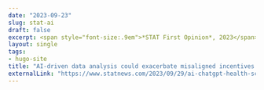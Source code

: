 ```yaml
---
date: "2023-09-23"
slug: stat-ai
draft: false
excerpt: <span style="font-size:.9em">*STAT First Opinion*, 2023</span>
layout: single
tags:
- hugo-site
title: "AI-driven data analysis could exacerbate misaligned incentives in biomedical research"
externalLink: "https://www.statnews.com/2023/09/29/ai-chatgpt-health-science-rigor-trust-biomedical-research/"
---
```

